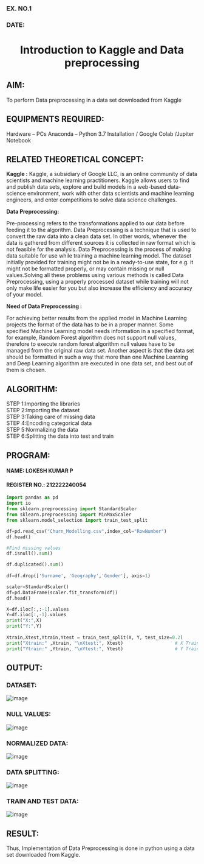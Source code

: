 <H3>EX. NO.1</H3>
<H3>DATE: </H3>
<H1 ALIGN =CENTER> Introduction to Kaggle and Data preprocessing</H1>

## AIM:
To perform Data preprocessing in a data set downloaded from Kaggle

## EQUIPMENTS REQUIRED:
Hardware – PCs
Anaconda – Python 3.7 Installation / Google Colab /Jupiter Notebook

## RELATED THEORETICAL CONCEPT:

**Kaggle :**
Kaggle, a subsidiary of Google LLC, is an online community of data scientists and machine learning practitioners. Kaggle allows users to find and publish data sets, explore and build models in a web-based data-science environment, work with other data scientists and machine learning engineers, and enter competitions to solve data science challenges.

**Data Preprocessing:**

Pre-processing refers to the transformations applied to our data before feeding it to the algorithm. Data Preprocessing is a technique that is used to convert the raw data into a clean data set. In other words, whenever the data is gathered from different sources it is collected in raw format which is not feasible for the analysis.
Data Preprocessing is the process of making data suitable for use while training a machine learning model. The dataset initially provided for training might not be in a ready-to-use state, for e.g. it might not be formatted properly, or may contain missing or null values.Solving all these problems using various methods is called Data Preprocessing, using a properly processed dataset while training will not only make life easier for you but also increase the efficiency and accuracy of your model.

**Need of Data Preprocessing :**

For achieving better results from the applied model in Machine Learning projects the format of the data has to be in a proper manner. Some specified Machine Learning model needs information in a specified format, for example, Random Forest algorithm does not support null values, therefore to execute random forest algorithm null values have to be managed from the original raw data set.
Another aspect is that the data set should be formatted in such a way that more than one Machine Learning and Deep Learning algorithm are executed in one data set, and best out of them is chosen.


## ALGORITHM:
STEP 1:Importing the libraries<BR>
STEP 2:Importing the dataset<BR>
STEP 3:Taking care of missing data<BR>
STEP 4:Encoding categorical data<BR>
STEP 5:Normalizing the data<BR>
STEP 6:Splitting the data into test and train<BR>

##  PROGRAM:

#### NAME: LOKESH KUMAR P
#### REGISTER NO.: 212222240054

```py
import pandas as pd                                                 
import io
from sklearn.preprocessing import StandardScaler
from sklearn.preprocessing import MinMaxScaler
from sklearn.model_selection import train_test_split

df=pd.read_csv("Churn_Modelling.csv",index_col="RowNumber")         
df.head()

#Find missing values
df.isnull().sum()

df.duplicated().sum()
           
df=df.drop(['Surname', 'Geography','Gender'], axis=1)

scaler=StandardScaler()                                             
df=pd.DataFrame(scaler.fit_transform(df))
df.head()

X=df.iloc[:,:-1].values
Y=df.iloc[:,-1].values                     
print("X:",X)
print("Y:",Y)
        
Xtrain,Xtest,Ytrain,Ytest = train_test_split(X, Y, test_size=0.2)
print("Xtrain:" ,Xtrain, "\nXtest:", Xtest)                   # X Train and Test
print("Ytrain:" ,Ytrain, "\nYtest:", Ytest)                   # Y Train and Test                  
```

## OUTPUT:
### DATASET:

![image](https://github.com/laakshit-D/Ex-1-NN/assets/119559976/9420e16b-fb32-45f4-b19c-8f1b8e358168)

### NULL VALUES:

![image](https://github.com/laakshit-D/Ex-1-NN/assets/119559976/21cde653-6885-415b-ae33-317809cb941f)

### NORMALIZED DATA:

![image](https://github.com/laakshit-D/Ex-1-NN/assets/119559976/01d1cb64-f84d-4315-ae59-79f0380a5032)

### DATA SPLITTING:

![image](https://github.com/laakshit-D/Ex-1-NN/assets/119559976/e7d8ae29-186a-4ffd-a635-1318b420c7e7)

### TRAIN AND TEST DATA:

![image](https://github.com/laakshit-D/Ex-1-NN/assets/119559976/260489fd-a619-4822-9d24-b5e78343c31f)

## RESULT:
Thus, Implementation of Data Preprocessing is done in python  using a data set downloaded from Kaggle.
